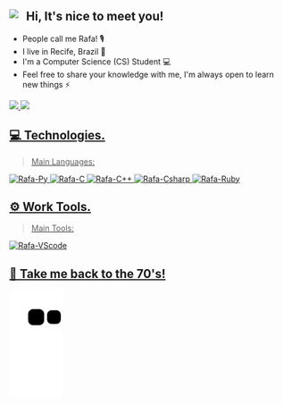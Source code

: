 <h2 align="left"><img width="30" align="left" src="https://i.pinimg.com/originals/5a/bf/13/5abf1334bb320d22ccbf7ee1ead1d128.gif"> Hi, It's nice to meet you!</h2>

- People call me Rafa! 🎙️
- I live in Recife, Brazil 📍
- I'm a Computer Science (CS) Student 💻
- Feel free to share your knowledge with me, I'm always open to learn new things ⚡

<div align="left">
  <a href="https://github.com/rafaschettini">
  <img height="180em" src="https://github-readme-stats.vercel.app/api?username=rafaschettini&show_icons=true&theme=dark&include_all_commits=true&count_private=true&icon_color=FFFFFF"/>
  <img height="180em" src="https://github-readme-stats.vercel.app/api/top-langs/?username=rafaschettini&layout=compact&langs_count=7&theme=dark&text_color=FFFFFF"/>
</div>


  
  ## 💻 Technologies.
  
  >Main Languages:
  <p>
  <img  alt="Rafa-Py" height="40" width="40" src="https://cdn.jsdelivr.net/gh/devicons/devicon/icons/python/python-original.svg" />
  <img  alt="Rafa-C" width="40" height="40" src="https://cdn.jsdelivr.net/gh/devicons/devicon/icons/c/c-original.svg" />
  <img  alt="Rafa-C++" width="40" height="40" src="https://cdn.jsdelivr.net/gh/devicons/devicon/icons/cplusplus/cplusplus-original.svg" /> 
  <img  alt="Rafa-Csharp" height="40" width="40" src="https://cdn.jsdelivr.net/gh/devicons/devicon/icons/csharp/csharp-original.svg" />  
  <img alt="Rafa-Ruby" height="42" width="42" margin-left:5px; margin-right:5px; src="https://img.icons8.com/fluency/48/000000/ruby-gemstone.png"/>
  </p>
  
 ## ⚙️ Work Tools.
  >Main Tools:
  <p>
  <img  alt="Rafa-VScode" height="35" width="35"  src="https://cdn.jsdelivr.net/gh/devicons/devicon/icons/vscode/vscode-original.svg" />
  </p
    
  </div align="center">
  
  ## 🐍 Take me back to the 70's! 
 
  ![Snake animation](https://github.com/rafaballerini/rafaballerini/blob/output/github-contribution-grid-snake.svg)
 
</div>
